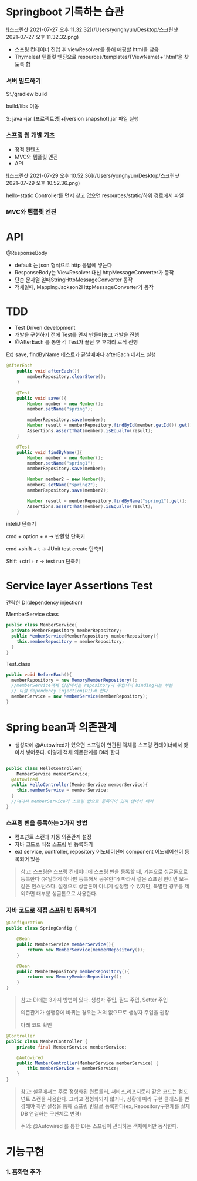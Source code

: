 # Springboot 기록하는 습관



![스크린샷 2021-07-27 오후 11.32.32](/Users/yonghyun/Desktop/스크린샷 2021-07-27 오후 11.32.32.png)



- 스프링 컨테이너 진입 후 viewResolver를 통해 매핑할 html을 찾음
- Thymeleaf 템플릿 엔진으로 resources/templates/{ViewName}+'.html'을 찾도록 함



### 서버 빌드하기

$:./gradlew build

build/libs 이동

$: java -jar [프로젝트명]+[version snapshot].jar 파일 실행



### 스프링 웹 개발 기초

- 정적 컨텐츠
- MVC와 템플릿 엔진
- API



![스크린샷 2021-07-29 오후 10.52.36](/Users/yonghyun/Desktop/스크린샷 2021-07-29 오후 10.52.36.png)



hello-static Controller를 먼저 찾고 없으면 resources/static/하위 경로에서 파일



### MVC와 템플릿 엔진



# API

@ResponseBody

- default 는 json 형식으로 http 응답에 넣는다
- ResponseBody는 ViewResolver 대신 httpMessageConverter가 동작
- 단순 문자열 일때StringHttpMessageConverter 동작
-  객체일때, MappingJackson2HttpMessageConverter가 동작





# TDD

- Test Driven development
- 개발을 구현하기 전에 Test를 먼저 만들어놓고 개발을 진행
- @AfterEach 를 통한 각 Test가 끝난 후 후처리 로직 진행

Ex) save, findByName 테스트가 끝날때마다 afterEach 메서드 실행

```java
@AfterEach
    public void afterEach(){
        memberRepository.clearStore();
    }

    @Test
    public void save(){
        Member member = new Member();
        member.setName("spring");

        memberRepository.save(member);
        Member result = memberRepository.findById(member.getId()).get();
        Assertions.assertThat(member).isEqualTo(result);
    }

    @Test
    public void findByName(){
        Member member = new Member();
        member.setName("spring1");
        memberRepository.save(member);

        Member member2 = new Member();
        member2.setName("spring2");
        memberRepository.save(member2);

        Member result = memberRepository.findByName("spring1").get();
        Assertions.assertThat(member).isEqualTo(result);
    }
```

inteliJ 단축기

 cmd + option + v -> 반환형 단축키

cmd +shift + t -> JUnit test create 단축키

Shift +ctrl + r -> test run 단축키



# Service layer Assertions Test

간략한 DI(dependency injection)

MemberService class

```java
public class MemberService{
  private MemberRepository memberRepository;
  public MemberService(MemberRepository memberRepository){
    this.memberRepository = memberRepository;
  }
}	

```

Test.class

```java
public void BeforeEach(){
  memberRepository = new MemoryMemberRepository();
  //memberService객체 입장에서는 repository가 주입되서 binding되는 부분
  // 이걸 dependency injection(DI)라 한다
  memberService = new MemberService(memberRepository);
}
```



# Spring bean과 의존관계

- 생성자에 @Autowired가 있으면 스프링이 연관된 객체를 스프링 컨테이너에서 찾아서 넣어준다. 이렇게 객체 의존관계를 DI라 한다

```java

public class HelloController{
	MemberService memberService;
  @Autowired
  public HelloController(MemberService memberService){
    this.memberService = memberService;
  }
  //여기서 memberService가 스프링 빈으로 등록되어 있지 않아서 에러
}
```



### 스프링 빈을 등록하는 2가지 방법

- 컴포넌트 스캔과 자동 의존관계 설정
- 자바 코드로 직접 스프링 빈 등록하기
- ex) service, controller, repository 어노테이션에 component 어노테이션이 등록되어 있음

> 참고: 스프링은 스프링 컨테이너에 스프링 빈을 등록할 때, 기본으로 싱글톤으로 등록한다 (유일하게 하나만 등록해서 공유한다) 따라서 같은 스프링 빈이면 모두 같은 인스턴스다. 설정으로 싱글톤이 아니게 설정할 수 있지만, 특별한 경우를 제외하면 대부분 싱글톤으로 사용한다.





### 자바 코드로 직접 스프링 빈 등록하기

```java
@Configuration
public class SpringConfig {

    @Bean
    public MemberService memberService(){
        return new MemberService(memberRepository());
    }

    @Bean
    public MemberRepository memberRepository(){
        return new MemoryMemberRepository();
    }
}
```



> 참고: DI에는 3가지 방법이 있다. 생성자 주입, 필드 주입, Setter 주입
>
> 의존관계가 실행중에 바뀌는 경우는 거의 없으므로 생성자 주입을 권장
>
> 아래 코드 확인

```java
@Controller
public class MemberController {
    private final MemberService memberService;

    @Autowired
    public MemberController(MemberService memberService) {
        this.memberService = memberService;
    }
}
```

> 참고: 실무에서는 주로 정형화된 컨트롤러, 서비스,리포지토리 같은 코드는 컴포넌트 스캔을 사용한다. 그리고 정형화되지 않거나, 상황에 따라 구현 클래스를 변경해야 하면 설정을 통해 스프링 빈으로 등록한다(ex, Repository구현체를 실제 DB 연결하는 구현체로 변경)
>
> 주의: @Autowired 를 통한 DI는 스프링이 관리하는 객체에서만 동작한다.



# 기능구현



### 1. 홈화면 추가









